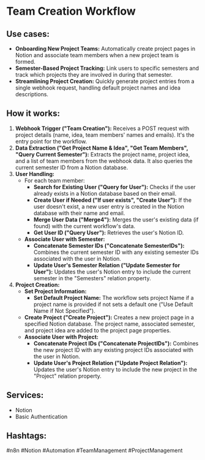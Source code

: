 # Team Creation Workflow

## Use cases:

- **Onboarding New Project Teams:** Automatically create project pages in Notion and associate team members when a new project team is formed.
- **Semester-Based Project Tracking:**  Link users to specific semesters and track which projects they are involved in during that semester.
- **Streamlining Project Creation:**  Quickly generate project entries from a single webhook request, handling default project names and idea descriptions.

## How it works:

1.  **Webhook Trigger ("Team Creation"):**  Receives a POST request with project details (name, idea, team members' names and emails).  It's the entry point for the workflow.
2.  **Data Extraction ("Get Project Name & Idea", "Get Team Members", "Query Current Semester"):** Extracts the project name, project idea, and a list of team members from the webhook data. It also queries the current semester ID from a Notion database.
3.  **User Handling:**
    *   For each team member:
        *   **Search for Existing User ("Query for User"):** Checks if the user already exists in a Notion database based on their email.
        *   **Create User if Needed ("If user exists", "Create User"):** If the user doesn't exist, a new user entry is created in the Notion database with their name and email.
        *   **Merge User Data ("Merge4"):** Merges the user's existing data (if found) with the current workflow's data.
        *   **Get User ID ("Query User"):** Retrieves the user's Notion ID.
    *   **Associate User with Semester:**
        *   **Concatenate Semester IDs ("Concatenate SemesterIDs"):** Combines the current semester ID with any existing semester IDs associated with the user in Notion.
        *   **Update User's Semester Relation ("Update Semester for User"):** Updates the user's Notion entry to include the current semester in the "Semesters" relation property.
4.  **Project Creation:**
    *   **Set Project Information:**
        *   **Set Default Project Name:** The workflow sets project Name if a project name is provided if not sets a default one ("Use Default Name if Not Specified").
    *   **Create Project ("Create Project"):** Creates a new project page in a specified Notion database. The project name, associated semester, and project idea are added to the project page properties.
    *   **Associate User with Project:**
        *   **Concatenate Project IDs ("Concatenate ProjectIDs"):** Combines the new project ID with any existing project IDs associated with the user in Notion.
        *   **Update User's Project Relation ("Update Project Relation"):** Updates the user's Notion entry to include the new project in the "Project" relation property.

## Services:

*   Notion
*   Basic Authentication

## Hashtags:

#n8n #Notion #Automation #TeamManagement #ProjectManagement
